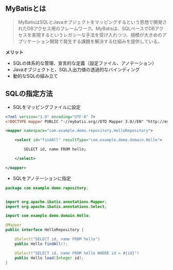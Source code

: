 ## MyBatisとは

>MyBatisはSQLとJavaオブジェクトをマッピングするという思想で開発されたDBアクセス用のフレームワーク。MyBatisは、SQLベースでDBアクセスを実現するというレガシーな手法を受け入れつつ、規模が大きめのアプリケーション開発で発生する課題を解決する仕組みを提供している。

**メリット**

* SQLの体系的な管理、宣言的な定義（設定ファイル、アノテーション）
* Javaオブジェクトと、SQL入出力値の透過的なバインディング
* 動的なSQLの組み立て

## SQLの指定方法

* SQLをマッピングファイルに設定

```xml
<?xml version="1.0" encoding="UTF-8" ?>
<!DOCTYPE mapper PUBLIC "-//mybatis.org//DTD Mapper 3.0//EN" "http://mybatis.org/dtd/mybatis-3-mapper.dtd" >

<mapper namespace="com.example.demo.repository.HelloRepository">

	<select id="findAll" resultType="com.example.demo.domain.Hello">

		SELECT id, name FROM hello;

	</select>

</mapper>
```

* SQLをアノテーションに指定

```Java
package com.example.demo.repository;


import org.apache.ibatis.annotations.Mapper;
import org.apache.ibatis.annotations.Select;

import com.example.demo.domain.Hello;

@Mapper
public interface HelloRepository {

	@Select("SELECT id, name FROM hello")
	public Hello findAll();

	@Select("SELECT id, name FROM hello WHERE id = #{id}")
	public Hello load(Integer id);
}
```
